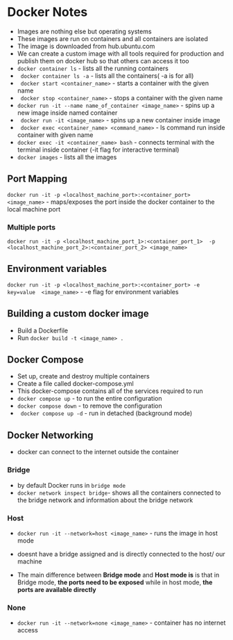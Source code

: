 # Docker Notes
- Images are nothing else but operating systems
- These images are run on containers and all containers are isolated
- The image is downloaded from hub.ubuntu.com
- We can create a custom image with all tools required for production and publish them on docker hub so that others can access it too
- ``` docker container ls ``` - lists all the running containers
- ``` docker container ls -a``` - lists all the containers( -a is for all)
- ``` docker start <container_name>``` - starts a container with the given name 
- ``` docker stop <container_name>``` - stops a container with the given name 
- ```docker run -it --name name_of_container <image_name>``` - spins up a new image inside named container  
- ``` docker run -it <image_name>``` - spins up a new container inside image
- ``` docker exec <container_name> <command_name>``` - ls command run inside container with given name
- ```docker exec -it <container_name> bash``` - connects terminal with the terminal inside container (-it flag for interactive terminal)
- ```docker images``` - lists all the images

## Port Mapping
``` docker run -it -p <localhost_machine_port>:<container_port> <image_name> ``` - maps/exposes the port inside the docker container to the local machine port
### Multiple ports
``` docker run -it -p <localhost_machine_port_1>:<container_port_1>  -p <localhost_machine_port_2>:<container_port_2> <image_name> ``` 

## Environment variables
``` docker run -it -p <localhost_machine_port>:<container_port> -e key=value  <image_name> ``` - -e flag for environment variables

## Building a custom docker image
- Build a Dockerfile
- Run ```docker build -t <image_name> .```


## Docker Compose
- Set up, create and destroy multiple containers
- Create a file called docker-compose.yml
- This docker-compose contains all of the services required to run
- ```docker compose up``` - to run the entire configuration
- ```docker compose down``` - to remove the configuration
- ``` docker compose up -d``` - run in detached (background mode)

## Docker Networking
- docker can connect to the internet outside the container

### Bridge
- by default Docker runs in `bridge mode`
- ```docker network inspect bridge```- shows all the containers connected to the bridge network and information about the bridge network

### Host
- ```docker run -it --network=host <image_name>``` - runs the image in host mode
- doesnt have a bridge assigned and is directly connected to the host/ our machine

- The main difference between **Bridge mode** and **Host mode is** is that in Bridge mode, **the ports need to be exposed** while in host mode, **the ports are available directly**

### None
- ```docker run -it --network=none <image_name>``` - container has no internet access